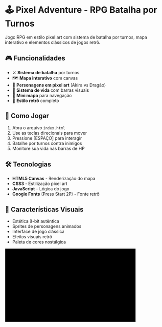 # 🕹️ Pixel Adventure - RPG Batalha por Turnos

Jogo RPG em estilo pixel art com sistema de batalha por turnos, mapa interativo e elementos clássicos de jogos retrô.

## 🎮 Funcionalidades

- ⚔️ **Sistema de batalha** por turnos
- 🗺️ **Mapa interativo** com canvas
- 👾 **Personagens em pixel art** (Akira vs Dragão)
- 💚 **Sistema de vida** com barras visuais
- 🎯 **Mini mapa** para navegação
- 🎵 **Estilo retrô** completo

## 🎯 Como Jogar

1. Abra o arquivo `index.html`
2. Use as teclas direcionais para mover
3. Pressione [ESPAÇO] para interagir
4. Batalhe por turnos contra inimigos
5. Monitore sua vida nas barras de HP

## 🛠️ Tecnologias

- **HTML5 Canvas** - Renderização do mapa
- **CSS3** - Estilização pixel art
- **JavaScript** - Lógica do jogo
- **Google Fonts** (Press Start 2P) - Fonte retrô

## 🎨 Características Visuais

- Estética 8-bit autêntica
- Sprites de personagens animados
- Interface de jogo clássica
- Efeitos visuais retrô
- Paleta de cores nostálgica


![Visual do projeto - Pixel Adventure](assets/preview.gif)

